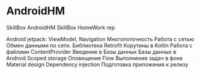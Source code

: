 # AndroidHM
SkillBox AndroidHM
  SkillBox HomeWork rep

Android jetpack: ViewModel, Navigation
Многопоточность
Работа с сетью
Обмен данными по сети. Библиотека Retrofit
Корутины в Kotlin
Работа с файлами
ContentProvider
Введение в Базы данных
Базы данных в Android
Scoped storage
Оповещения
Flow
Выполнение задач в фоне
Material design
Dependency injection
Подготовка приложения к релизу
